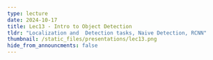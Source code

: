 ```yaml
---
type: lecture
date: 2024-10-17
title: Lec13 - Intro to Object Detection
tldr: "Localization and  Detection tasks, Naive Detection, RCNN"
thumbnail: /static_files/presentations/lec13.png
hide_from_announcments: false
---
```

